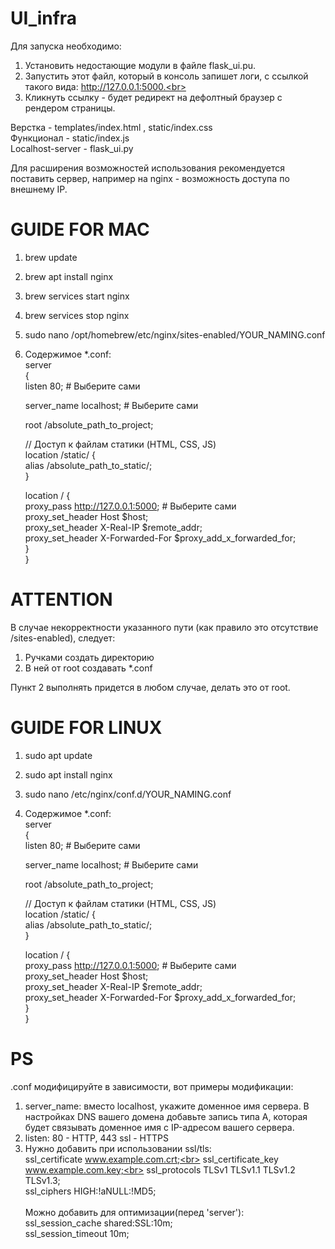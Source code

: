 # UI_infra

Для запуска необходимо:<br>
1) Установить недостающие модули в файле flask_ui.pu.<br>
2) Запустить этот файл, который в консоль запишет логи, с ссылкой такого вида: http://127.0.0.1:5000.<br>
3) Кликнуть ссылку - будет редирект на дефолтный браузер с рендером страницы.<br>

Верстка - templates/index.html , static/index.css<br>
Функционал - static/index.js<br>
Localhost-server - flask_ui.py<br>

Для расширения возможностей использования рекомендуется поставить сервер, например на nginx - возможность доступа по внешнему IP. 

# GUIDE FOR MAC 

1) brew update

2) brew apt install nginx

3) brew services start nginx

4) brew services stop nginx

5) sudo nano /opt/homebrew/etc/nginx/sites-enabled/YOUR_NAMING.conf

6) Содержимое *.conf:<br>
server <br>
{<br>
   listen 80; # Выберите сами<br>
   
   server_name localhost; # Выберите сами<br>
   
   root /absolute_path_to_project;<br>

   // Доступ к файлам статики (HTML, CSS, JS)<br>
   location /static/ {<br>
       alias /absolute_path_to_static/;<br>
   }<br>

   location / {<br>
       proxy_pass http://127.0.0.1:5000; # Выберите сами<br>
       proxy_set_header Host $host;<br>
       proxy_set_header X-Real-IP $remote_addr;<br>
       proxy_set_header X-Forwarded-For $proxy_add_x_forwarded_for;<br>
   }<br>
}<br>

# ATTENTION 
В случае некорректности указанного пути (как правило это отсутствие /sites-enabled), следует: 
1) Ручками создать директорию 
2) В ней от root создавать *.conf 

Пункт 2 выполнять придется в любом случае, делать это от root. 

# GUIDE FOR LINUX 

1) sudo apt update 

2) sudo apt install nginx 

3) sudo nano /etc/nginx/conf.d/YOUR_NAMING.conf

4) Содержимое *.conf:<br>
server <br>
{<br>
   listen 80; # Выберите сами<br>
   
   server_name localhost; # Выберите сами<br>
   
   root /absolute_path_to_project;<br>

   // Доступ к файлам статики (HTML, CSS, JS)<br>
   location /static/ {<br>
       alias /absolute_path_to_static/;<br>
   }<br>

   location / {<br>
       proxy_pass http://127.0.0.1:5000; # Выберите сами<br>
       proxy_set_header Host $host;<br>
       proxy_set_header X-Real-IP $remote_addr;<br>
       proxy_set_header X-Forwarded-For $proxy_add_x_forwarded_for;<br>
   }<br>
}<br>

# PS 
.conf модифицируйте в зависимости, вот примеры модификации:<br>
1) server_name: вместо localhost, укажите доменное имя сервера. В настройках DNS вашего домена добавьте запись типа A, которая будет связывать доменное имя с IP-адресом вашего сервера.<br>
2) listen: 80 - HTTP, 443 ssl - HTTPS<br>
3) Нужно добавить при использовании ssl/tls:<br>
    ssl_certificate     www.example.com.crt;<br>
    ssl_certificate_key www.example.com.key;<br>
    ssl_protocols       TLSv1 TLSv1.1 TLSv1.2 TLSv1.3;<br>
    ssl_ciphers         HIGH:!aNULL:!MD5;<br><br>
   Можно добавить для оптимизации(перед 'server'):<br>
    ssl_session_cache   shared:SSL:10m;<br>
    ssl_session_timeout 10m;<br>